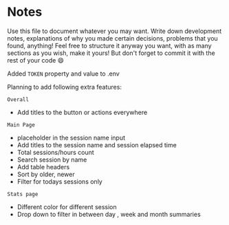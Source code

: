 # Notes

Use this file to document whatever you may want.
Write down development notes, explanations of why you made certain decisions, problems that you found, anything!
Feel free to structure it anyway you want, with as many sections as you wish, make it yours!
But don't forget to commit it with the rest of your code 😄

Added `TOKEN` property and value to .env


Planning to add following extra features:

`Overall`
- Add titles to the button or actions everywhere

`Main Page` 
- placeholder in the session name input
- Add titles to the session name and session elapsed time 
- Total sessions/hours count
- Search session by name
- Add table headers
- Sort by older, newer
- Filter for todays sessions only

`Stats page`
- Different color for different session
- Drop down to filter in between day , week and month summaries

